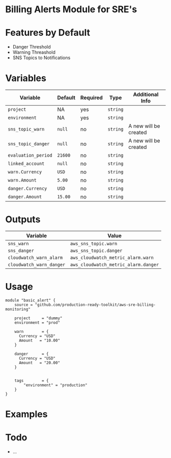 # Billing Alerts Module for SRE's 

# Features by Default

* Danger Threshold 
* Warning Threashold
* SNS Topics to Notifications

# Variables 

| Variable              | Default       | Required  | Type      |  Additional Info      |
|-----------------------|---------------|-----------|-----------|-----------------------|
| `project`             | NA            | yes       | `string`  |                       |   
| `environment`         | NA            | yes       | `string`  |                       |
| `sns_topic_warn `     | `null`        | no        | `string`  | A new will be created |
| `sns_topic_danger`    | `null`        | no        | `string`  | A new will be created |
| `evaluation_period`   | `21600`       | no        | `string`  |                       |
| `linked_account`      | `null`        | no        | `string`  |                       |
| `warn.Currency`       | `USD`         | no        | `string`  |                       |
| `warn.Amount`         | `5.00`        | no        | `string`  |                       |
| `danger.Currency`     | `USD`         | no        | `string`  |                       |
| `danger.Amount`       | `15.00`       | no        | `string`  |                       |

# Outputs 

| Variable                  | Value                                 |
|---------------------------|---------------------------------------|
| `sns_warn`                | `aws_sns_topic.warn`                  | 
| `sns_danger`              | `aws_sns_topic.danger`                | 
| `cloudwatch_warn_alarm`   | `aws_cloudwatch_metric_alarm.warn`    | 
| `cloudwatch_warn_danger`  | `aws_cloudwatch_metric_alarm.danger`  | 

# Usage 

```hcl
module "basic_alert" {
    source = "github.com/production-ready-toolkit/aws-sre-billing-monitoring"

    project     = "dummy"
    environment = "prod"

    warn        = {
      Currency = "USD"
      Amount   = "10.00"
    }

    danger      = {
      Currency = "USD"
      Amount   = "20.00"
    }


    tags        = {
        "environment" = "production"
    }
}
```

# Examples

# Todo 

* ...
